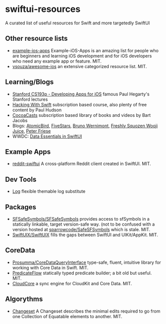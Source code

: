 # swiftui-resources
A curated list of useful resources for Swift and more targetedly SwiftUI

## Other resource lists

- [example-ios-apps](https://github.com/jogendra/example-ios-apps) Example-iOS-Apps is an amazing list for people who are beginners and learning iOS development and for iOS developers who need any example app or feature. MIT.
- [vsouza/awesome-ios](https://github.com/vsouza/awesome-ios) an extensive categorized resource list. MIT.

## Learning/Blogs

- [Stanford CS193p - Developing Apps for iOS](https://cs193p.sites.stanford.edu) famous Paul Hegarty's Stanford lectures
- [Hacking With Swift](https://www.hackingwithswift.com/plus) subscription based course, also plenty of free content by Paul Hudson
- [CocoaCasts](https://cocoacasts.com/library) subscription based library of books and videos by Bart Jacobs
- Blogs: [AtomicBird](https://atomicbird.com), [FiveStars](https://www.fivestars.blog), [Bruno Wernimont](http://brunowernimont.me), [Freshly Squozen Wooji Juice](https://www.wooji-juice.com/blog/), [Peter Friese](https://peterfriese.dev/posts/)
- WWDC: [Data Essentials in SwiftUI](https://developer.apple.com/wwdc20/10040)

## Example Apps

- [reddit-swiftui](https://github.com/carson-katri/reddit-swiftui) A cross-platform Reddit client created in SwiftUI. MIT.

## Dev Tools

- [Log](https://github.com/delba/Log) flexible themable log substitute

## Packages

- [SFSafeSymbols/SFSafeSymbols](https://github.com/SFSafeSymbols/SFSafeSymbols) provides access to sfSymbols in a statically linkable, target version-safe way. (not to be confused with a version hosted at [sparrowcode/SafeSFSymbols](https://github.com/sparrowcode/SafeSFSymbols) which is stale. MIT.
- [SwiftUIX/SwiftUIX](https://github.com/SwiftUIX/SwiftUIX) fills the gaps between SwiftUI and UIKit/AppKit. MIT.

## CoreData

- [Prosumma/CoreDataQueryInterface](https://github.com/prosumma/CoreDataQueryInterface) type-safe, fluent, intuitive library for working with Core Data in Swift. MIT.
- [PredicateFlow](https://github.com/andreadelfante/PredicateFlow) statically typed predicate builder; a bit old but useful. MIT.
- [CloudCore](https://github.com/deeje/CloudCore) a sync engine for CloudKit and Core Data. MIT.

## Algorythms

- [Changeset](https://github.com/osteslag/Changeset) A Changeset describes the minimal edits required to go from one Collection of Equatable elements to another. MIT.
